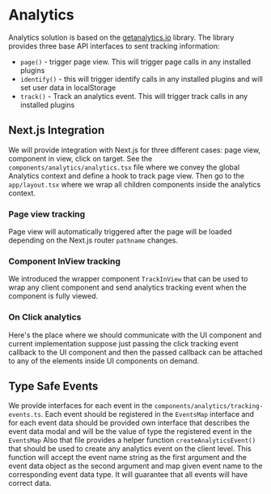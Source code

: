 # Analytics

Analytics solution is based on the [getanalytics.io](https://getanalytics.io/) library.
The library provides three base API interfaces to sent tracking information:

- `page()` - trigger page view. This will trigger page calls in any installed plugins
- `identify()` - this will trigger identify calls in any installed plugins and will set user data in localStorage
- `track()` - Track an analytics event. This will trigger track calls in any installed plugins

## Next.js Integration

We will provide integration with Next.js for three different cases: page view,
component in view, click on target. See the `components/analytics/analytics.tsx`
file where we convey the global Analytics context and define a hook to track
page view. Then go to the `app/layout.tsx` where we wrap all children components
inside the analytics context.

### Page view tracking

Page view will automatically triggered after the page will be loaded depending
on the Next.js router `pathname` changes.

### Component InView tracking

We introduced the wrapper component `TrackInView` that can be used to wrap any
client component and send analytics tracking event when the component is fully viewed.

### On Click analytics

Here's the place where we should communicate with the UI component and current
implementation suppose just passing the click tracking event callback to the UI
component and then the passed callback can be attached to any of the elements
inside UI components on demand.

## Type Safe Events

We provide interfaces for each event in the `components/analytics/tracking-events.ts`.
Each event should be registered in the `EventsMap` interface and for each event
data should be provided own interface that describes the event data modal and
will be the value of type the registered event in the `EventsMap`
Also that file provides a helper function `createAnalyticsEvent()` that should be
used to create any analytics event on the client level. This function will accept
the event name string as the first argument and the event data object as the
second argument and map given event name to the corresponding event data type.
It will guarantee that all events will have correct data.
